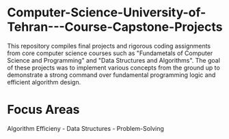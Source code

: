 # Computer-Science-University-of-Tehran---Course-Capstone-Projects
This repository compiles final projects and rigorous coding assignments from core computer science courses such as "Fundametals of Computer Science and Programming" and "Data Structures and Algorithms".
The goal of these projects was to implement various concepts from the ground up to demonstrate a strong command over fundamental programming logic and efficient algorithm design.
# Focus Areas
Algorithm Efficieny - 
Data Structures - 
Problem-Solving
